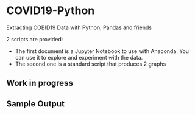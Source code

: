 # COVID19-Python
Extracting COBID19 Data with Python, Pandas and friends

2 scripts are provided:
 - The first document is a Jupyter Notebook to use with Anaconda. You can use it to explore and experiment with the data.
 - The second one is a standard script that produces 2 graphs
 
 ## Work in progress
 
 ## Sample Output
